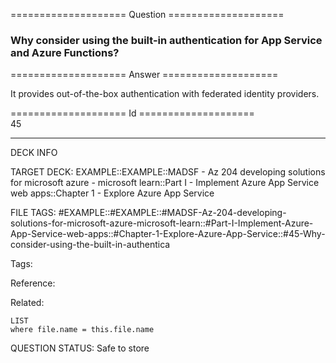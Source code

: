 ==================== Question ====================  

### Why consider using the built-in authentication for App Service and Azure Functions?  

==================== Answer ====================  

It provides out-of-the-box authentication with federated identity providers.

==================== Id ====================  
45

---

DECK INFO

TARGET DECK: EXAMPLE::EXAMPLE::MADSF - Az 204 developing solutions for microsoft azure - microsoft learn::Part I - Implement Azure App Service web apps::Chapter 1 - Explore Azure App Service

FILE TAGS: #EXAMPLE::#EXAMPLE::#MADSF-Az-204-developing-solutions-for-microsoft-azure-microsoft-learn::#Part-I-Implement-Azure-App-Service-web-apps::#Chapter-1-Explore-Azure-App-Service::#45-Why-consider-using-the-built-in-authentica

Tags:

Reference:

Related:

```dataview
LIST
where file.name = this.file.name
```

QUESTION STATUS: Safe to store
